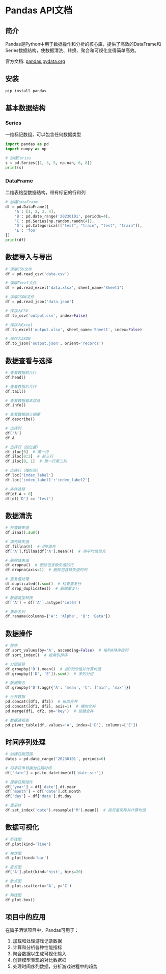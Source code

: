 # Pandas API文档

## 简介

Pandas是Python中用于数据操作和分析的核心库，提供了高效的DataFrame和Series数据结构，使数据清洗、转换、聚合和可视化变得简单高效。

官方文档: [pandas.pydata.org](https://pandas.pydata.org/docs/)

## 安装

```bash
pip install pandas
```

## 基本数据结构

### Series
一维标记数组，可以包含任何数据类型

```python
import pandas as pd
import numpy as np

# 创建Series
s = pd.Series([1, 3, 5, np.nan, 6, 8])
print(s)
```

### DataFrame
二维表格型数据结构，带有标记的行和列

```python
# 创建DataFrame
df = pd.DataFrame({
    'A': [1, 2, 3, 4],
    'B': pd.date_range('20230101', periods=4),
    'C': pd.Series(np.random.randn(4)),
    'D': pd.Categorical(["test", "train", "test", "train"]),
    'E': 'foo'
})
print(df)
```

## 数据导入与导出

```python
# 读取CSV文件
df = pd.read_csv('data.csv')

# 读取Excel文件
df = pd.read_excel('data.xlsx', sheet_name='Sheet1')

# 读取JSON文件
df = pd.read_json('data.json')

# 保存为CSV
df.to_csv('output.csv', index=False)

# 保存为Excel
df.to_excel('output.xlsx', sheet_name='Sheet1', index=False)

# 保存为JSON
df.to_json('output.json', orient='records')
```

## 数据查看与选择

```python
# 查看数据前几行
df.head()

# 查看数据后几行
df.tail()

# 查看数据基本信息
df.info()

# 查看数据统计摘要
df.describe()

# 选择列
df['A']
df.A

# 选择行（按位置）
df.iloc[0]  # 第一行
df.iloc[0:3]  # 前三行
df.iloc[0, 1]  # 第一行第二列

# 选择行（按标签）
df.loc['index_label']
df.loc['index_label1':'index_label2']

# 条件选择
df[df.A > 0]
df[df['D'] == 'test']
```

## 数据清洗

```python
# 检查缺失值
df.isna().sum()

# 填充缺失值
df.fillna(0)  # 用0填充
df['A'].fillna(df['A'].mean())  # 用平均值填充

# 删除缺失值
df.dropna()  # 删除包含缺失值的行
df.dropna(axis=1)  # 删除包含缺失值的列

# 重复值处理
df.duplicated().sum()  # 检查重复行
df.drop_duplicates()  # 删除重复行

# 数据类型转换
df['A'] = df['A'].astype('int64')

# 重命名列
df.rename(columns={'A': 'Alpha', 'B': 'Beta'})
```

## 数据操作

```python
# 排序
df.sort_values(by='A', ascending=False)  # 按列A降序排列
df.sort_index()  # 按索引排序

# 分组运算
df.groupby('D').mean()  # 按D列分组并计算均值
df.groupby(['D', 'E']).sum()  # 多列分组

# 数据聚合
df.groupby('D').agg({'A': 'mean', 'C': ['min', 'max']})

# 合并数据
pd.concat([df1, df2])  # 纵向合并
pd.concat([df1, df2], axis=1)  # 横向合并
pd.merge(df1, df2, on='key')  # 按键合并

# 数据透视表
pd.pivot_table(df, values='A', index=['D'], columns=['E'])
```

## 时间序列处理

```python
# 创建日期范围
dates = pd.date_range('20230101', periods=6)

# 将字符串转换为日期时间
df['date'] = pd.to_datetime(df['date_str'])

# 提取日期组件
df['year'] = df['date'].dt.year
df['month'] = df['date'].dt.month
df['day'] = df['date'].dt.day

# 重采样
df.set_index('date').resample('M').mean()  # 按月重采样并计算均值
```

## 数据可视化

```python
# 折线图
df.plot(kind='line')

# 柱状图
df.plot(kind='bar')

# 直方图
df['A'].plot(kind='hist', bins=20)

# 散点图
df.plot.scatter(x='A', y='C')

# 箱线图
df.plot.box()
```

## 项目中的应用

在骗子酒馆项目中，Pandas可用于：

1. 加载和处理游戏记录数据
2. 计算和分析各种性能指标
3. 聚合数据以生成可视化输入
4. 创建模型表现的对比数据框
5. 处理时间序列数据，分析游戏进程中的趋势 